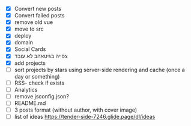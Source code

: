 - [x] Convert new posts
- [x] Convert failed posts
- [x] remove old vue
- [x] move to src
- [x] deploy
- [x] domain
- [x] Social Cards
- [x] צפייה בגיטאהב לא עובד
- [x] add projects
- [ ] sort projects by stars using server-side rendering and cache (once a day or something)
- [ ] RSS- check if exists
- [ ] Analytics
- [ ] remove jsconfig.json?
- [ ] README.md
- [ ] 3 posts format (without author, with cover image)
- [ ] list of ideas https://tender-side-7246.glide.page/dl/ideas
